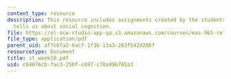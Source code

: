 ```yaml
---
content_type: resource
description: This resource includes assignments created by the students on what Imitation
  tells us about social cognition.
file: https://ol-ocw-studio-app-qa.s3.amazonaws.com/courses/mas-965-relational-machines-spring-2005/c64076cbfac3250fc697c70a99b765a3_st_week10.pdf
file_type: application/pdf
parent_uid: af7c6fa2-6acf-1f3b-13a3-263f542d206f
resourcetype: Document
title: st_week10.pdf
uid: c64076cb-fac3-250f-c697-c70a99b765a3
---
```

